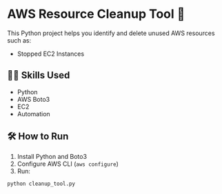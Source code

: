 # AWS Resource Cleanup Tool 🧹

This Python project helps you identify and delete unused AWS resources such as:

- Stopped EC2 Instances

## 👨‍💻 Skills Used
- Python
- AWS Boto3
- EC2
- Automation

## 🛠 How to Run
1. Install Python and Boto3
2. Configure AWS CLI (`aws configure`)
3. Run:
```bash
python cleanup_tool.py
